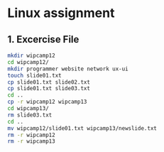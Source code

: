 # Linux assignment

## 1. Excercise File

```bash
mkdir wipcamp12
cd wipcamp12/
mkdir programmer website network ux-ui
touch slide01.txt
cp slide01.txt slide02.txt 
cp slide01.txt slide03.txt
cd ..
cp -r wipcamp12 wipcamp13
cd wipcamp13/
rm slide03.txt
cd ..
mv wipcamp12/slide01.txt wipcamp13/newslide.txt
rm -r wipcamp12
rm -r wipcamp13
```